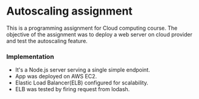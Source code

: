 # Autoscaling assignment
This is a programming assignment for Cloud computing course. The objective of the assignment was to deploy a web server on cloud provider
and test the autoscaling feature.

### Implementation
- It's a Node.js server serving a single simple endpoint.
- App was deployed on AWS EC2.
- Elastic Load Balancer(ELB) configured for scalability.
- ELB was tested by firing request from lodash.

